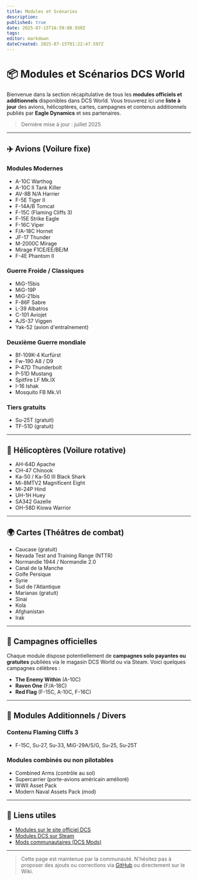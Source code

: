 ```yaml
---
title: Modules et Scénarios
description: 
published: true
date: 2025-07-15T16:59:08.930Z
tags: 
editor: markdown
dateCreated: 2025-07-15T01:22:47.597Z
---
```


# 📦 Modules et Scénarios DCS World

Bienvenue dans la section récapitulative de tous les **modules officiels et additionnels** disponibles dans DCS World. Vous trouverez ici une **liste à jour** des avions, hélicoptères, cartes, campagnes et contenus additionnels publiés par **Eagle Dynamics** et ses partenaires.

> Dernière mise à jour : juillet 2025

---

## ✈️ Avions (Voilure fixe)

### Modules Modernes

* A-10C Warthog
* A-10C II Tank Killer
* AV-8B N/A Harrier
* F-5E Tiger II
* F-14A/B Tomcat
* F-15C (Flaming Cliffs 3)
* F-15E Strike Eagle
* F-16C Viper
* F/A-18C Hornet
* JF-17 Thunder
* M-2000C Mirage
* Mirage F1CE/EE/BE/M
* F-4E Phantom II

### Guerre Froide / Classiques

* MiG-15bis
* MiG-19P
* MiG-21bis
* F-86F Sabre
* L-39 Albatros
* C-101 Aviojet
* AJS-37 Viggen
* Yak-52 (avion d'entraînement)

### Deuxième Guerre mondiale

* Bf-109K-4 Kurfürst
* Fw-190 A8 / D9
* P-47D Thunderbolt
* P-51D Mustang
* Spitfire LF Mk.IX
* I-16 Ishak
* Mosquito FB Mk.VI

### Tiers gratuits

* Su-25T (gratuit)
* TF-51D (gratuit)

---

## 🚁 Hélicoptères (Voilure rotative)

* AH-64D Apache
* CH-47 Chinook
* Ka-50 / Ka-50 III Black Shark
* Mi-8MTV2 Magnificent Eight
* Mi-24P Hind
* UH-1H Huey
* SA342 Gazelle
* OH-58D Kiowa Warrior

---

## 🌍 Cartes (Théâtres de combat)

* Caucase (gratuit)
* Nevada Test and Training Range (NTTR)
* Normandie 1944 / Normandie 2.0
* Canal de la Manche
* Golfe Persique
* Syrie
* Sud de l'Atlantique
* Marianas (gratuit)
* Sinai
* Kola
* Afghanistan
* Irak

---

## 🎯 Campagnes officielles

Chaque module dispose potentiellement de **campagnes solo payantes ou gratuites** publiées via le magasin DCS World ou via Steam. Voici quelques campagnes célèbres :

* **The Enemy Within** (A-10C)
* **Raven One** (F/A-18C)
* **Red Flag** (F-15C, A-10C, F-16C)

---

## 🔧 Modules Additionnels / Divers

### Contenu Flaming Cliffs 3

* F-15C, Su-27, Su-33, MiG-29A/S/G, Su-25, Su-25T

### Modules combinés ou non pilotables

* Combined Arms (contrôle au sol)
* Supercarrier (porte-avions américain amélioré)
* WWII Asset Pack
* Modern Naval Assets Pack (mod)

---

## 🔗 Liens utiles

* [Modules sur le site officiel DCS](https://www.digitalcombatsimulator.com/fr/shop/modules/)
* [Modules DCS sur Steam](https://store.steampowered.com/dlc/223750/DCS_World/)
* [Mods communautaires (DCS Mods)](https://www.digitalcombatsimulator.com/en/files/)

---

> Cette page est maintenue par la communauté. N'hésitez pas à proposer des ajouts ou corrections via [GitHub](https://github.com/DaKerboul/wiki-dcs) ou directement sur le Wiki.